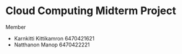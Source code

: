 # Cloud Computing Midterm Project

Member
- Karnkitti Kittikamron 6470421621
- Natthanon Manop 6470422221